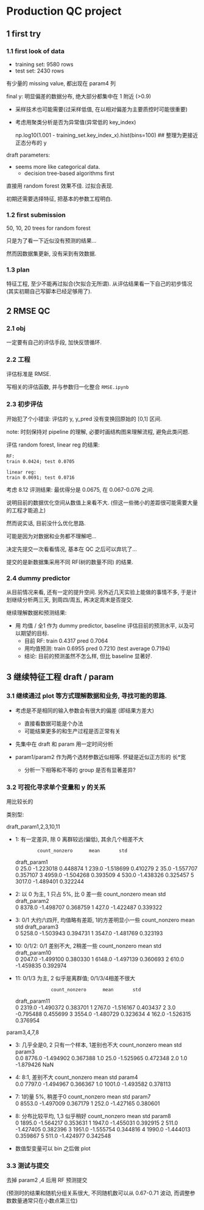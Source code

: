 # Production QC project

## 1 first try

### 1.1 first look of data

- training set: 9580 rows
- test set: 2430 rows

有少量的 missing value, 都出现在 param4 列


final y: 明显偏差的数据分布, 绝大部分都集中在 1 附近 (>0.9)

- 采样技术也可能需要(过采样低值, 在以相对偏差为主要质控时可能很重要)
- 考虑用聚类分析是否为异常值(异常低的 key\_index)

    np.log10(1.001 - training_set.key_index_x).hist(bins=100) ## 整理为更接近正态分布的 y

draft parameters:

- seems more like categorical data.
    - decision tree-based algorithms first

直接用 random forest 效果不佳. 过拟合表现.

初期还需要选择特征, 把基本的参数工程明白.

### 1.2 first submission

50, 10, 20 trees for random forest

只是为了看一下近似没有预测的结果...

然而因数据集更新, 没有采到有效数据.

### 1.3 plan

特征工程, 至少不能再过拟合(欠拟合无所谓). 从评估结果看一下自己的初步情况(其实初期自己写脚本已经足够用了).

## 2 RMSE QC

### 2.1 obj

一定要有自己的评估手段, 加快反馈循环.

### 2.2 工程

评估标准是 RMSE. 

写相关的评估函数, 并与参数归一化整合 `RMSE.ipynb`

### 2.3 初步评估

开始犯了个小错误: 评估的 y, y_pred 没有变换回原始的 [0,1] 区间.

note: 时刻保持对 pipeline 的理解, 必要时画结构图来理解流程, 避免此类问题.

评估 random forest, linear reg 的结果:

~~~
RF:
train 0.0424; test 0.0705

linear reg:
train 0.0691; test 0.0716
~~~

考虑 8.12 评测结果: 最优得分是 0.0675, 在 0.067-0.076 之间.

说明目前的数据优化空间从数值上来看不大. (但这一些微小的差距很可能需要大量的工程才能追上)

然而说实话, 目前没什么优化思路.

可能是因为对数据和业务都不理解吧...

决定先提交一次看看情况, 基本在 QC 之后可以弃坑了...

提交的是新数据集采用不同 RF(树的数量不同) 的结果.


### 2.4 dummy predictor

从目前情况来看, 还有一定的提升空间. 另外近几天实验上能做的事情不多, 于是计划继续分析两三天, 到周四/周五, 再决定周末是否提交.

继续理解数据和预测结果:

- 用 均值 / 全1 作为 dummy predictor, baseline 评估目前的预测水平, 以及可以期望的目标.
    - 目前 RF: train 0.4317 pred 0.7064
    - 用均值预测: train 0.6955 pred 0.7210 (test average 0.7194)
    - 结论: 目前的预测虽然不怎么样, 但比 baseline 显著好.

## 3 继续特征工程 draft / param

### 3.1 继续通过 plot 等方式理解数据和业务, 寻找可能的思路.

- 考虑是不是相同的输入参数会有很大的偏差 (即结果方差大)
    - 直接看数据可能是个办法
    - 可能结果更多的和生产过程是否正常有关
- 先集中在 draft 和 param 用一定时间分析

- param1/param2 作为两个选材参数近似相等. 怀疑是近似正方形的 长*宽
    - 分析一下相等和不等的 group 是否有显著差异?

### 3.2 可视化寻求单个变量和 y 的关系

用比较长的

类别型: 

draft_param1,2,3,10,11

- 1: 有一定差异, 除 0 离群较远(偏低), 其余几个相差不大
    
              count_nonzero      mean       std
    draft_param1                                   
    0                      25.0 -1.223018  0.448874
    1                     239.0 -1.518699  0.410279
    2                      35.0 -1.557707  0.357107
    3                    4959.0 -1.504268  0.393509
    4                     530.0 -1.438326  0.325457
    5                    3017.0 -1.489401  0.322244

- 2: 以 0 为主, 1 只占 5%, 比 0 差一些
                  count_nonzero      mean       std
    draft_param2                                   
    0                    8378.0 -1.498707  0.368759
    1                     427.0 -1.422487  0.339322
 
 - 3: 0/1 大约六四开, 均值略有差距, 1的方差明显小一些
                   count_nonzero      mean       std
    draft_param3                                   
    0                    5258.0 -1.503943  0.394731
    1                    3547.0 -1.481769  0.323193
 
 - 10: 0/1/2: 0/1 差别不大, 2稍差一些
                   count_nonzero      mean       std
    draft_param10                                   
    0                     2047.0 -1.499100  0.380330
    1                     6148.0 -1.497139  0.360693
    2                      610.0 -1.459835  0.392974
 
 - 11: 0/1/3 为主, 2 似乎是离群值; 0/1/3/4相差不很大

                    count_nonzero      mean       std
    draft_param11                                   
    0                     2319.0 -1.490372  0.383701
    1                     2767.0 -1.516167  0.403437
    2                        3.0 -0.795488  0.455699
    3                     3554.0 -1.480729  0.323634
    4                      162.0 -1.526315  0.376954
 
param3,4,7,8

- 3: 几乎全是0, 2 只有一个样本, 1差别也不大
            count_nonzero      mean       std
    param3                                   
    0.0            8776.0 -1.494902  0.367388
    1.0              25.0 -1.525965  0.472348
    2.0               1.0 -1.879426       NaN
    
- 4: 8:1, 差别不大
            count_nonzero      mean       std
    param4                                   
    0.0            7797.0 -1.494967  0.366367
    1.0            1001.0 -1.493582  0.378113
    
- 7: 1的量 5%, 稍差于0
            count_nonzero      mean       std
    param7                                   
    0              8553.0 -1.497009  0.367179
    1               252.0 -1.427165  0.380601
- 8: 分布比较平均, 1,3 似乎稍好 
            count_nonzero      mean       std
    param8                                   
    0              1895.0 -1.564217  0.353631
    1              1947.0 -1.455031  0.392915
    2               511.0 -1.427405  0.382396
    3              1951.0 -1.555754  0.344816
    4              1990.0 -1.444013  0.359867
    5               511.0 -1.424977  0.342548

- 数值型变量可以 bin 之后做 plot

### 3.3 测试与提交

去掉 param2 ,4 后用 RF 预测提交

(预测时的结果和随机分组关系很大, 不同随机数可以从 0.67-0.71 波动, 而调整参数数量通常只在小数点第三位)